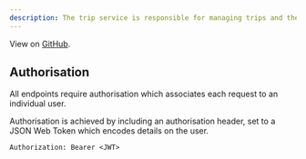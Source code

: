 ```yaml
---
description: The trip service is responsible for managing trips and their members, locations and places (semi-monolith).
---
```


View on [GitHub](https://github.com/TripHub/trip-service).

## Authorisation

All endpoints require authorisation which associates each request to an individual user.

Authorisation is achieved by including an authorisation header, set to a JSON Web Token which encodes details on the user.

```text
Authorization: Bearer <JWT>
```
